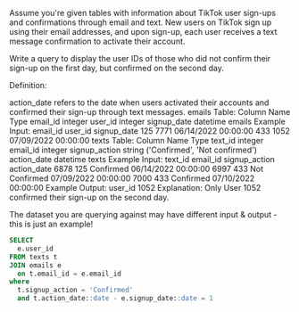Assume you're given tables with information about TikTok user sign-ups and confirmations through email and text. New users on TikTok sign up using their email addresses, and upon sign-up, each user receives a text message confirmation to activate their account.

Write a query to display the user IDs of those who did not confirm their sign-up on the first day, but confirmed on the second day.

Definition:

action_date refers to the date when users activated their accounts and confirmed their sign-up through text messages.
emails Table:
Column Name	Type
email_id	integer
user_id	integer
signup_date	datetime
emails Example Input:
email_id	user_id	signup_date
125	7771	06/14/2022 00:00:00
433	1052	07/09/2022 00:00:00
texts Table:
Column Name	Type
text_id	integer
email_id	integer
signup_action	string ('Confirmed', 'Not confirmed')
action_date	datetime
texts Example Input:
text_id	email_id	signup_action	action_date
6878	125	Confirmed	06/14/2022 00:00:00
6997	433	Not Confirmed	07/09/2022 00:00:00
7000	433	Confirmed	07/10/2022 00:00:00
Example Output:
user_id
1052
Explanation:
Only User 1052 confirmed their sign-up on the second day.

The dataset you are querying against may have different input & output - this is just an example!


```sql
SELECT
  e.user_id
FROM texts t
JOIN emails e
  on t.email_id = e.email_id
where 
  t.signup_action = 'Confirmed'
  and t.action_date::date - e.signup_date::date = 1
```